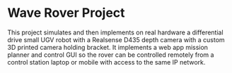 # Wave Rover Project
This project simulates and then implements on real hardware a differential drive small UGV robot with a Realsense D435 depth camera with a custom 3D printed camera holding bracket. It implements a web app mission planner and control GUI so the rover can be controlled remotely from a control station laptop or mobile with access to the same IP network. 
